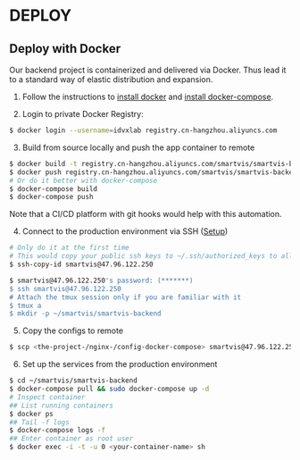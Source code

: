 # DEPLOY

## Deploy with Docker

Our backend project is containerized and delivered via Docker. Thus lead it to a standard way of elastic distribution and expansion.

1. Follow the instructions to [install docker](https://docs.docker.com/install/) and [install docker-compose](https://docs.docker.com/compose/install/).

2. Login to private Docker Registry:
```bash
$ docker login --username=idvxlab registry.cn-hangzhou.aliyuncs.com
```

3. Build from source locally and push the app container to remote
```bash
$ docker build -t registry.cn-hangzhou.aliyuncs.com/smartvis/smartvis-backend:alpine .
$ docker push registry.cn-hangzhou.aliyuncs.com/smartvis/smartvis-backend:alpine
# Or do it better with docker-compose
$ docker-compose build
$ docker-compose push
```
Note that a CI/CD platform with git hooks would help with this automation.

4. Connect to the production environment via SSH ([Setup](https://confluence.atlassian.com/bitbucket/set-up-ssh-for-git-728138079.html))
```bash
# Only do it at the first time
# This would copy your public ssh keys to ~/.ssh/authorized_keys to allow SSH tunnelling without password configuration
$ ssh-copy-id smartvis@47.96.122.250

$ smartvis@47.96.122.250's password: (*******)
$ ssh smartvis@47.96.122.250
# Attach the tmux session only if you are familiar with it
$ tmux a
$ mkdir -p ~/smartvis/smartvis-backend
```

5. Copy the configs to remote
```bash
$ scp <the-project-/nginx-/config-docker-compose> smartvis@47.96.122.250:~/smartvis/smartvis-backend
```

6. Set up the services from the production environment
```bash
$ cd ~/smartvis/smartvis-backend
$ docker-compose pull && sudo docker-compose up -d
# Inspect container
## List running containers
$ docker ps
## Tail -f logs
$ docker-compose logs -f
## Enter container as root user
$ docker exec -i -t -u 0 <your-container-name> sh
```
